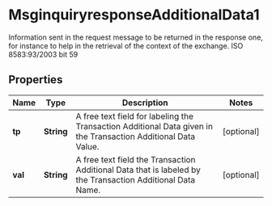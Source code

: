 

# MsginquiryresponseAdditionalData1

Information sent in the request message to be returned in the response one, for instance to help in the retrieval of the context of the exchange.  ISO 8583:93/2003 bit 59

## Properties

| Name | Type | Description | Notes |
|------------ | ------------- | ------------- | -------------|
|**tp** | **String** | A free text field for labeling the Transaction Additional Data given in the Transaction Additional Data Value. |  [optional] |
|**val** | **String** | A free text field the Transaction Additional Data that is labeled by the Transaction Additional Data Name. |  [optional] |



